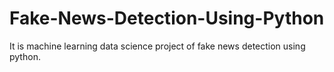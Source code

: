 # Fake-News-Detection-Using-Python
It is machine learning data science project of fake news detection using python.
